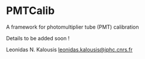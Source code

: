 # PMTCalib
A framework for photomultiplier tube (PMT) calibration

Details to be added soon !


Leonidas N. Kalousis
leonidas.kalousis@iphc.cnrs.fr

